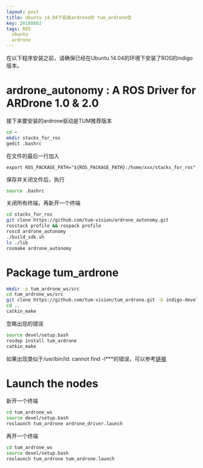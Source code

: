 ```yaml
---
layout: post
title: Ubuntu 14.04下安装ardrone的 tum_ardrone包
key: 20180802
tags: ROS
  ubuntu
  ardrone
---
```


在以下程序安装之前，请确保已经在Ubuntu 14.04的环境下安装了ROS的indigo版本。

# ardrone_autonomy : A ROS Driver for ARDrone 1.0 & 2.0
接下来要安装的ardrone驱动是TUM推荐版本
```bash
cd ~
mkdir stacks_for_ros
gedit .bashrc
```
在文件的最后一行加入
```
export ROS_PACKAGE_PATH="${ROS_PACKAGE_PATH}:/home/xxx/stacks_for_ros"
```
保存并关闭文件后，执行
```bash
source .bashrc
```
关闭所有终端，再新开一个终端
```bash
cd stacks_for_ros
git clone https://github.com/tum-vision/ardrone_autonomy.git
rosstack profile && rospack profile
roscd ardrone_autonomy
./build_sdk.sh
ls ./lib
rosmake ardrone_autonomy
```

# Package tum_ardrone
```bash
mkdir -p tum_ardrone_ws/src
cd tum_ardrone_ws/src
git clone https://github.com/tum-vision/tum_ardrone.git -b indigo-devel
cd ..
catkin_make
```
忽略出现的错误
```bash 
source devel/setup.bash
rosdep install tum_ardrone
catkin_make
```

如果出现类似于/usr/bin/ld: cannot find -l***的错误，可以参考[链接](https://blog.csdn.net/yingyujianmo/article/details/49634511)

# Launch the nodes
新开一个终端
```bash
cd tum_ardrone_ws
source devel/setup.bash
roslaunch tum_ardrone ardrone_driver.launch
```
再开一个终端
```bash
cd tum_ardrone_ws
source devel/setup.bash
roslaunch tum_ardrone tum_ardrone.launch
```
